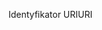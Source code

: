 <span data-ttu-id="5de35-101">Identyfikator URI</span><span class="sxs-lookup"><span data-stu-id="5de35-101">URI</span></span>